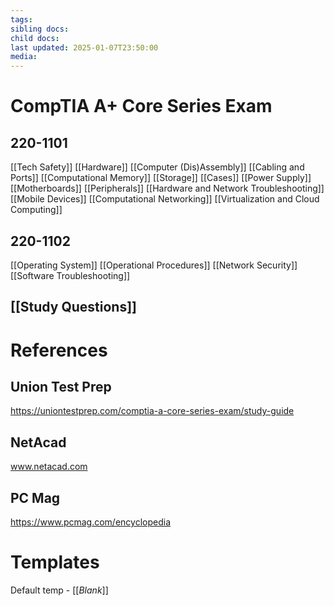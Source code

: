 ```yaml
---
tags: 
sibling docs: 
child docs: 
last updated: 2025-01-07T23:50:00
media:
---
```

# CompTIA A+ Core Series Exam
## 220-1101
[[Tech Safety]]
[[Hardware]]
	[[Computer (Dis)Assembly]]
	[[Cabling and Ports]]
	[[Computational Memory]]
	[[Storage]]
	[[Cases]]
	[[Power Supply]]
	[[Motherboards]]
	[[Peripherals]]
[[Hardware and Network Troubleshooting]]
[[Mobile Devices]]
[[Computational Networking]]
[[Virtualization and Cloud Computing]]

## 220-1102
[[Operating System]]
[[Operational Procedures]]
[[Network Security]]
[[Software Troubleshooting]]

## [[Study Questions]]
# References

## Union Test Prep
https://uniontestprep.com/comptia-a-core-series-exam/study-guide

## NetAcad
www.netacad.com

## PC Mag
https://www.pcmag.com/encyclopedia

# Templates
Default temp - [[_Blank_]]
